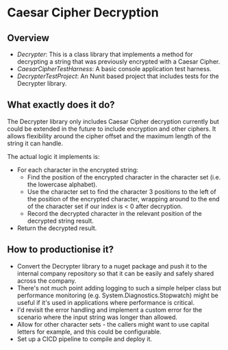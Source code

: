 # Caesar Cipher Decryption

## Overview
* _Decrypter_: This is a class library that implements a method for decrypting a string that was previously encrypted with a Caesar Cipher.
* _CaesarCipherTestHarness_: A basic console application test harness.
* _DecrypterTestProject_: An Nunit based project that includes tests for the Decrypter library.

## What exactly does it do?
The Decrypter library only includes Caesar Cipher decryption currently but could be extended in the future to include encryption and other ciphers. It allows flexibility around the cipher offset and the maximum length of the string it can handle. 

The actual logic it implements is:

* For each character in the encrypted string:
  * Find the position of the encrypted character in the character set (i.e. the lowercase alphabet).
  * Use the character set to find the character 3 positions to the left of the position of the encrypted character, wrapping around to the end of the character set if our index is < 0 after decryption.
  * Record the decrypted character in the relevant position of the decrypted string result.
* Return the decrypted result.

## How to productionise it?
* Convert the Decrypter library to a nuget package and push it to the internal company repository so that it can be easily and safely shared across the company.
* There's not much point adding logging to such a simple helper class but performance monitoring (e.g. System.Diagnostics.Stopwatch) might be useful if it's used in applications where performance is critical.
* I'd revisit the error handling and implement a custom error for the scenario where the input string was longer than allowed.
* Allow for other character sets - the callers might want to use capital letters for example, and this could be configurable.
* Set up a CICD pipeline to compile and deploy it.
